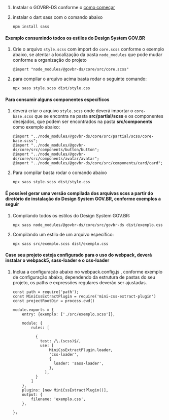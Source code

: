 1. Instalar o GOVBR-DS conforme o [como começar](/ds/como-comecar/instalacao)

2. instalar o dart sass com o comando abaixo

   ```text
   npm install sass
   ```

#### Exemplo consumindo todos os estilos do Design System GOV.BR

1. Crie o arquivo `style.scss` com import do `core.scss` conforme o exemplo abaixo, se atentar a localização da pasta `node_modules` que pode mudar conforme a organização do projeto

   ```text
   @import "node_modules/@govbr-ds/core/src/core.scss"
   ```

1. para compilar o arquivo acima basta rodar o seguinte comando:

   ```text
   npx sass style.scss dist/style.css
   ```

#### Para consumir alguns componentes específicos

1. deverá criar o arquivo `style.scss` onde deverá importar o `core-base.scss` que se encontra na pasta **src/partial/scss** e os componentes desejados, que podem ser encontrados na pasta **src/components** como exemplo abaixo:

   ```text
   @import "../node_modules/@govbr-ds/core/src/partial/scss/core-base.scss";
   @import "../node_modules/@govbr-ds/core/src/components/button/button";
   @import "../node_modules/@govbr-ds/core/src/components/avatar/avatar";
   @import "../node_modules/@govbr-ds/core/src/components/card/card";
   ```

1. Para compilar basta rodar o comando abaixo

   ```text
   npx sass style.scss dist/style.css
   ```

#### É possível gerar uma versão compilada dos arquivos scss a partir do diretório de instalação do Design System GOV.BR, conforme exemplos a seguir

1. Compilando todos os estilos do Design System GOV.BR:

   ```text
   npx sass node_modules/@govbr-ds/core/src/govbr-ds dist/exemplo.css
   ```

1. Compilando um estilo de um arquivo específico:

   ```text
   npx sass src/exemplo.scss dist/exemplo.css
   ```

#### Caso seu projeto esteja configurado para o uso do webpack, deverá instalar o webpack5, sass-loader e o css-loader

1. Inclua a configuração abaixo no webpack.config.js , conforme exemplo de configuração abaixo, dependendo da estrutura de pastas do seu projeto, os paths e expressões regulares deverão ser ajustadas.

   ```text
   const path = require('path');
   const MiniCssExtractPlugin = require('mini-css-extract-plugin')
   const projectRootDir = process.cwd()

   module.exports = {
       entry: {exemplo: ['./src/exemplo.scss']},

       module: {
           rules: [

             {
               test: /\.(scss)$/,
               use: [
                   MiniCssExtractPlugin.loader,
                   'css-loader',
                   {
                     loader: 'sass-loader',
                   },
                 ],
             }
           ]
       },
       plugins: [new MiniCssExtractPlugin()],
       output: {
           filename: 'exemplo.css',
       },

   };
   ```
